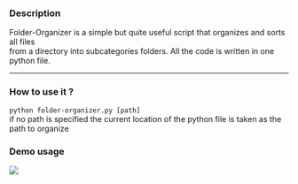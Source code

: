 ### Description
Folder-Organizer is a simple but quite useful script that organizes and sorts all files  
from a directory into subcategories folders. All the code is written in one python file.
***
### How to use it ?
``` python folder-organizer.py [path] ```  
if no path is specified the current location of the python file is taken as the path to organize
### Demo usage
![](demo.gif)
